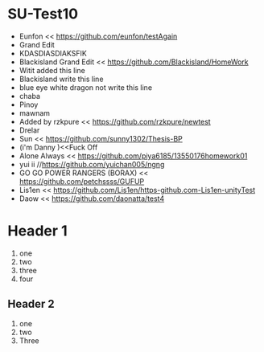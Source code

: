 # SU-Test10
- Eunfon << https://github.com/eunfon/testAgain
- Grand Edit
- KDASDIASDIAKSFIK
- Blackisland Grand Edit << https://github.com/Blackisland/HomeWork
- Witit added this line
- Blackisland write this line 
- blue eye white dragon not write this line
- chaba
- Pinoy
- mawnam
- Added by rzkpure << https://github.com/rzkpure/newtest
- Drelar
- Sun << https://github.com/sunny1302/Thesis-BP
- (i'm Danny )<<Fuck Off
- Alone Always << https://github.com/piya6185/13550176homework01
- yui ii //https://github.com/yuichan005/ngng
- GO GO POWER RANGERS (BORAX) << https://github.com/petchssss/GUFUP
- Lis1en << https://github.com/Lis1en/https-github.com-Lis1en-unityTest
- Daow << https://github.com/daonatta/test4

# Header 1
1. one
2. two
3. three
4. four

## Header 2
1. one
1. two
1. Three

